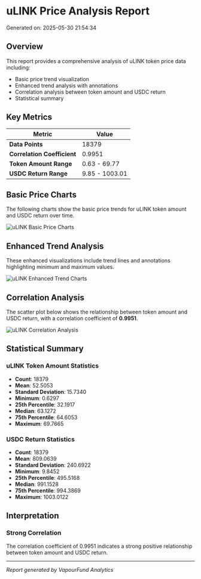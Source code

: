 # uLINK Price Analysis Report

Generated on: 2025-05-30 21:54:34

## Overview

This report provides a comprehensive analysis of uLINK token price data including:
- Basic price trend visualization
- Enhanced trend analysis with annotations
- Correlation analysis between token amount and USDC return
- Statistical summary

## Key Metrics

| Metric | Value |
|--------|-------|
| **Data Points** | 18379 |
| **Correlation Coefficient** | 0.9951 |
| **Token Amount Range** | 0.63 - 69.77 |
| **USDC Return Range** | 9.85 - 1003.01 |

## Basic Price Charts

The following charts show the basic price trends for uLINK token amount and USDC return over time.

![uLINK Basic Price Charts](https://raw.githubusercontent.com/elcolie/weekly_analysis_2/main/chart_images/uLINK_price_charts.png)

## Enhanced Trend Analysis

These enhanced visualizations include trend lines and annotations highlighting minimum and maximum values.

![uLINK Enhanced Trend Charts](https://raw.githubusercontent.com/elcolie/weekly_analysis_2/main/chart_images/uLINK_price_charts_with_trend.png)

## Correlation Analysis

The scatter plot below shows the relationship between token amount and USDC return, with a correlation coefficient of **0.9951**.

![uLINK Correlation Analysis](https://raw.githubusercontent.com/elcolie/weekly_analysis_2/main/chart_images/uLINK_relationship_chart.png)

## Statistical Summary

### uLINK Token Amount Statistics
- **Count**: 18379
- **Mean**: 52.5053
- **Standard Deviation**: 15.7340
- **Minimum**: 0.6297
- **25th Percentile**: 32.1917
- **Median**: 63.1272
- **75th Percentile**: 64.6053
- **Maximum**: 69.7665

### USDC Return Statistics
- **Count**: 18379
- **Mean**: 809.0639
- **Standard Deviation**: 240.6922
- **Minimum**: 9.8452
- **25th Percentile**: 495.5168
- **Median**: 991.1528
- **75th Percentile**: 994.3869
- **Maximum**: 1003.0122

## Interpretation

### Strong Correlation

The correlation coefficient of 0.9951 indicates a strong positive relationship between token amount and USDC return.

---

*Report generated by VapourFund Analytics*
